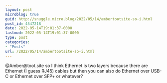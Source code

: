 ```yaml
---
layout: post
microblog: true
guid: http://snuggle.micro.blog/2022/05/14/ambertootsite-so-i.html
post_id: 4547218
date: 2022-05-14T19:01:37-0000
lastmod: 2022-05-14T19:01:37-0000
type: post
categories:
- "Posts"
url: /2022/05/14/ambertootsite-so-i.html
---
```

<p>@Amber@toot.site so I think Ethernet is two layers because there are Ethernet (I guess RJ45) cables but then you can also do Ethernet over USB-C or Ethernet over SFP+ or whatever?</p>
